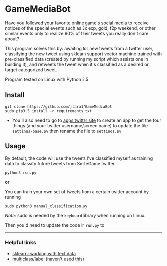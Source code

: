 # GameMediaBot

Have you followed your favorite online game's social media to 
receive notices of the special events such as 2x exp, gold,
f2p weekend,
or other similar events only to realize 90% of their tweets
you really don't care about?

This program solves this by: awaiting for new tweets from
a twitter user, classifying the new tweet using sklearn support vector machine
trained with pre-classified data (created by running my
script which assists one in building it), and retweets
the tweet when it's classified as a desired or target
categorized tweet.

Program tested on Linux with Python 3.5
 

## Install

```
git clone https://github.com/jtara1/GameMediaBot
sudo pip3.5 install -r requirements.txt
```

- You'll also need to go to [apps twitter site](https://apps.twitter.com/) to create an app to get the four things
(and your twitter username/screen name) to update the file `settings-base.py` then 
rename the file to `settings.py`

## Usage
By default, the code will use the tweets I've classified myself as training data to classify
future tweets from SmiteGame twitter.
```
python3 run.py
```

__or__

You can train your own set of tweets from a certain twitter account by running
```
sudo python3 manual_classification.py 
```
_Note:_ sudo is needed by the `keyboard` library when running on Linux.

Then you'd need to update the code in `run.py` to 

---

### Helpful links

- [sklearn: working with text data](http://scikit-learn.org/stable/tutorial/text_analytics/working_with_text_data.html)
- [multiclass/label (haven't used this)](http://scikit-learn.org/stable/modules/multiclass.html#multiclass)
